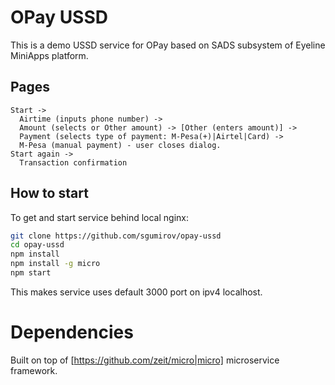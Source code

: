 # OPay USSD

This is a demo USSD service for OPay based on SADS subsystem of Eyeline MiniApps platform.

## Pages

```
Start -> 
  Airtime (inputs phone number) -> 
  Amount (selects or Other amount) -> [Other (enters amount)] -> 
  Payment (selects type of payment: M-Pesa(+)|Airtel|Card) -> 
  M-Pesa (manual payment) - user closes dialog.
Start again -> 
  Transaction confirmation
```

## How to start

To get and start service behind local nginx:

```bash
git clone https://github.com/sgumirov/opay-ussd
cd opay-ussd
npm install
npm install -g micro
npm start
```

This makes service uses default 3000 port on ipv4 localhost.

# Dependencies

Built on top of [https://github.com/zeit/micro|micro] microservice framework.